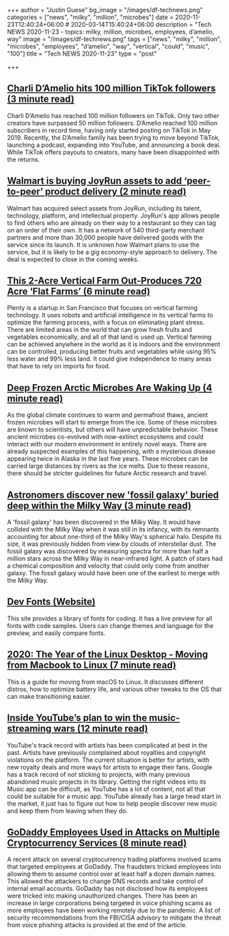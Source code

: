 +++
author = "Justin Guese"
bg_image = "/images/df-technews.png"
categories = ["news", "milky", "million", "microbes"]
date = 2020-11-23T12:40:24+06:00 # 2020-03-14T15:40:24+06:00
description = "Tech NEWS 2020-11-23 - topics: milky, million, microbes, employees, d’amelio, way"
image = "/images/df-technews.png"
tags = ["news", "milky", "million", "microbes", "employees", "d’amelio", "way", "vertical", "could", "music", "100"]
title = "Tech NEWS 2020-11-23"
type = "post"

+++

## [Charli D’Amelio hits 100 million TikTok followers (3 minute read)](https://www.theverge.com/2020/11/22/21571189/charli-damelio-100-million-tiktok-followers/1/01000175f4ca52f5-f737b3db-5e77-41ec-9dec-7fc93b6e4940-000000/9dN3_f1DZmjG6GKwn3x2DSGebytYzK3QkXQOxYui3tw=168)

Charli D’Amelio has reached 100 million followers on TikTok. Only two other creators have surpassed 50 million followers. D’Amelio reached 100 million subscribers in record time, having only started posting on TikTok in May 2019. Recently, the D’Amelio family has been trying to move beyond TikTok, launching a podcast, expanding into YouTube, and announcing a book deal. While TikTok offers payouts to creators, many have been disappointed with the returns.

## [Walmart is buying JoyRun assets to add ‘peer-to-peer’ product delivery (2 minute read)](https://techcrunch.com/2020/11/20/walmart-is-buying-joyrun-assets-to-add-peer-to-peer-product-delivery//1/01000175f4ca52f5-f737b3db-5e77-41ec-9dec-7fc93b6e4940-000000/v2q7DU0yMncUIzUEc5w0oN0Y2r_CwFdT_R9zZ3vijXA=168)

Walmart has acquired select assets from JoyRun, including its talent, technology, platform, and intellectual property. JoyRun's app allows people to find others who are already on their way to a restaurant so they can tag on an order of their own. It has a network of 540 third-party merchant partners and more than 30,000 people have delivered goods with the service since its launch. It is unknown how Walmart plans to use the service, but it is likely to be a gig economy-style approach to delivery. The deal is expected to close in the coming weeks.

## [This 2-Acre Vertical Farm Out-Produces 720 Acre ‘Flat Farms’ (6 minute read)](https://www.forbes.com/sites/johnkoetsier/2020/11/20/this-2-acre-vertical-farm-out-produces-750-acre-flat-farms/?sh=642af4977a57/1/01000175f4ca52f5-f737b3db-5e77-41ec-9dec-7fc93b6e4940-000000/7Jon-w0UrTpn_RgBF4IYs85QmqJeJhSc2g2LLDKQSOs=168)

Plenty is a startup in San Francisco that focuses on vertical farming technology. It uses robots and artificial intelligence in its vertical farms to optimize the farming process, with a focus on eliminating plant stress. There are limited areas in the world that can grow fresh fruits and vegetables economically, and all of that land is used up. Vertical farming can be achieved anywhere in the world as it is indoors and the environment can be controlled, producing better fruits and vegetables while using 95% less water and 99% less land. It could give independence to many areas that have to rely on imports for food.

## [Deep Frozen Arctic Microbes Are Waking Up (4 minute read)](https://www.scientificamerican.com/article/deep-frozen-arctic-microbes-are-waking-up//1/01000175f4ca52f5-f737b3db-5e77-41ec-9dec-7fc93b6e4940-000000/auXoQeYQSgVt0p1XYzmSNcUpHiYhWUuMjs0Z3wQFZGY=168)

As the global climate continues to warm and permafrost thaws, ancient frozen microbes will start to emerge from the ice. Some of these microbes are known to scientists, but others will have unpredictable behavior. These ancient microbes co-evolved with now-extinct ecosystems and could interact with our modern environment in entirely novel ways. There are already suspected examples of this happening, with a mysterious disease appearing twice in Alaska in the last five years. These microbes can be carried large distances by rivers as the ice melts. Due to these reasons, there should be stricter guidelines for future Arctic research and travel.

## [Astronomers discover new 'fossil galaxy' buried deep within the Milky Way (3 minute read)](https://phys.org/news/2020-11-astronomers-fossil-galaxy-deep-milky.html/1/01000175f4ca52f5-f737b3db-5e77-41ec-9dec-7fc93b6e4940-000000/XhRpLmOc3b6rWGUpkfUJSwww8yxN4sYL6FeB1YP-1B8=168)

A 'fossil galaxy' has been discovered in the Milky Way. It would have collided with the Milky Way when it was still in its infancy, with its remnants accounting for about one-third of the Milky Way's spherical halo. Despite its size, it was previously hidden from view by clouds of interstellar dust. The fossil galaxy was discovered by measuring spectra for more than half a million stars across the Milky Way in near-infrared light. A patch of stars had a chemical composition and velocity that could only come from another galaxy. The fossil galaxy would have been one of the earliest to merge with the Milky Way.

## [Dev Fonts (Website)](https://devfonts.gafi.dev//1/01000175f4ca52f5-f737b3db-5e77-41ec-9dec-7fc93b6e4940-000000/8-kKlQ9Q_SNKuV9UExbKIopm1ruCt147nxe79rXAMME=168)

This site provides a library of fonts for coding. It has a live preview for all fonts with code samples. Users can change themes and language for the preview, and easily compare fonts.

## [2020: The Year of the Linux Desktop - Moving from Macbook to Linux (7 minute read)](https://monadical.com/posts/moving-to-linux-desktop.html/1/01000175f4ca52f5-f737b3db-5e77-41ec-9dec-7fc93b6e4940-000000/EzOBckKmWnofThR0Y3YZNcxaoG-2xw-v_CrFipQRsM4=168)

This is a guide for moving from macOS to Linux. It discusses different distros, how to optimize battery life, and various other tweaks to the OS that can make transitioning easier.

## [Inside YouTube’s plan to win the music-streaming wars (12 minute read)](https://www.protocol.com/youtube-music/1/01000175f4ca52f5-f737b3db-5e77-41ec-9dec-7fc93b6e4940-000000/-keBPxGyszUFBvsF9SKDNy-Q3o6dqAlb3STeg7xwX5c=168)

YouTube's track record with artists has been complicated at best in the past. Artists have previously complained about royalties and copyright violations on the platform. The current situation is better for artists, with new royalty deals and more ways for artists to engage their fans. Google has a track record of not sticking to projects, with many previous abandoned music projects in its library. Getting the right videos into its Music app can be difficult, as YouTube has a lot of content, not all that could be suitable for a music app. YouTube already has a large head start in the market, it just has to figure out how to help people discover new music and keep them from leaving when they do.

## [GoDaddy Employees Used in Attacks on Multiple Cryptocurrency Services (8 minute read)](https://krebsonsecurity.com/2020/11/godaddy-employees-used-in-attacks-on-multiple-cryptocurrency-services//1/01000175f4ca52f5-f737b3db-5e77-41ec-9dec-7fc93b6e4940-000000/vfOXwtUtb0eCZ7zNMZ7E8W_ah9Y82LoyMC8HzCdKjzI=168)

A recent attack on several cryptocurrency trading platforms involved scams that targeted employees at GoDaddy. The fraudsters tricked employees into allowing them to assume control over at least half a dozen domain names. This allowed the attackers to change DNS records and take control of internal email accounts. GoDaddy has not disclosed how its employees were tricked into making unauthorized changes. There has been an increase in large corporations being targeted in voice phishing scams as more employees have been working remotely due to the pandemic. A list of security recommendations from the FBI/CISA advisory to mitigate the threat from voice phishing attacks is provided at the end of the article.

